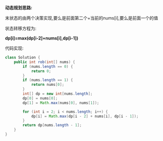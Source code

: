 **动态规划思路:**

末状态的由两个决策实现,要么是前面第二个+当前的nums[i],要么是前面一个的值

状态转移方程为:

**dp[i]=max(dp[i-2]+nums[i],dp[i-1])**

代码实现:
```java
class Solution {
    public int rob(int[] nums) {
        if (nums.length == 0) {
            return 0;
        }
        if (nums.length == 1) {
            return nums[0];
        }
        int[] dp = new int[nums.length];
        dp[0] = nums[0];
        dp[1] = Math.max(nums[0], nums[1]);

        for (int i = 2; i < nums.length; i++) {
            dp[i] = Math.max(dp[i - 2] + nums[i], dp[i - 1]);
        }
        return dp[nums.length - 1];
    }
}
```


